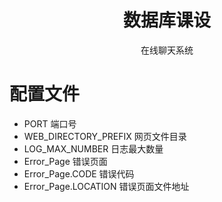 <h1 style="text-align : center;">数据库课设</h1>
<p style="text-align : center;">在线聊天系统</p>

# 配置文件

- PORT 端口号
- WEB_DIRECTORY_PREFIX 网页文件目录
- LOG_MAX_NUMBER 日志最大数量
- Error_Page 错误页面
- Error_Page.CODE 错误代码
- Error_Page.LOCATION 错误页面文件地址